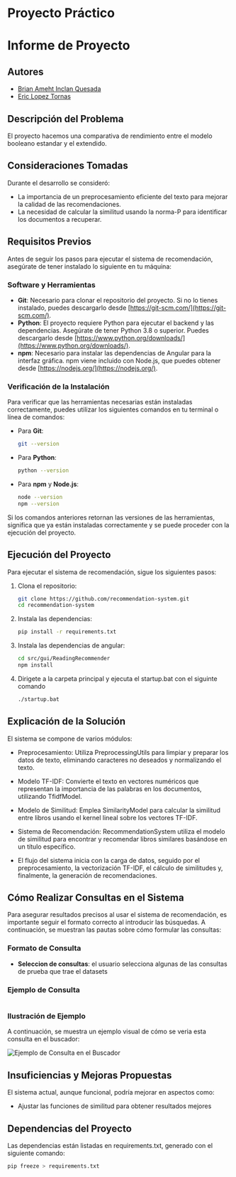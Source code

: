 # Proyecto Práctico

# Informe de Proyecto

## Autores

- [Brian Ameht Inclan Quesada](https://github.com/Usytwm)
- [Eric Lopez Tornas](https://github.com/EricTornas)

## Descripción del Problema

El proyecto hacemos una comparativa de rendimiento entre el modelo booleano estandar y el extendido.

## Consideraciones Tomadas

Durante el desarrollo se consideró:

- La importancia de un preprocesamiento eficiente del texto para mejorar la calidad de las recomendaciones.
- La necesidad de calcular la similitud usando la norma-P para identificar los documentos a recuperar.

## Requisitos Previos

Antes de seguir los pasos para ejecutar el sistema de recomendación, asegúrate de tener instalado lo siguiente en tu máquina:

### Software y Herramientas

- **Git**: Necesario para clonar el repositorio del proyecto. Si no lo tienes instalado, puedes descargarlo desde [https://git-scm.com/](https://git-scm.com/).
- **Python**: El proyecto requiere Python para ejecutar el backend y las dependencias. Asegúrate de tener Python 3.8 o superior. Puedes descargarlo desde [https://www.python.org/downloads/](https://www.python.org/downloads/).
- **npm**: Necesario para instalar las dependencias de Angular para la interfaz gráfica. npm viene incluido con Node.js, que puedes obtener desde [https://nodejs.org/](https://nodejs.org/).

### Verificación de la Instalación

Para verificar que las herramientas necesarias están instaladas correctamente, puedes utilizar los siguientes comandos en tu terminal o línea de comandos:

- Para **Git**:

  ```bash
  git --version
  ```

- Para **Python**:

  ```bash
  python --version
  ```

- Para **npm** y **Node.js**:

  ```bash
  node --version
  npm --version
  ```

Si los comandos anteriores retornan las versiones de las herramientas, significa que ya están instaladas correctamente y se puede proceder con la ejecución del proyecto.

## Ejecución del Proyecto

Para ejecutar el sistema de recomendación, sigue los siguientes pasos:

1. Clona el repositorio:
   ```bash
   git clone https://github.com/recommendation-system.git
   cd recommendation-system
   ```
2. Instala las dependencias:
   ```bash
   pip install -r requirements.txt
   ```
3. Instala las dependencias de angular:

   ```bash
   cd src/gui/ReadingRecommender
   npm install
   ```

4. Dirigete a la carpeta principal y ejecuta el startup.bat con el siguinte comando
   ```bash
   ./startup.bat
   ```

## Explicación de la Solución

El sistema se compone de varios módulos:

- Preprocesamiento: Utiliza PreprocessingUtils para limpiar y preparar los datos de texto, eliminando caracteres no deseados y normalizando el texto.

- Modelo TF-IDF: Convierte el texto en vectores numéricos que representan la importancia de las palabras en los documentos, utilizando TfidfModel.

- Modelo de Similitud: Emplea SimilarityModel para calcular la similitud entre libros usando el kernel lineal sobre los vectores TF-IDF.

- Sistema de Recomendación: RecommendationSystem utiliza el modelo de similitud para encontrar y recomendar libros similares basándose en un título específico.

- El flujo del sistema inicia con la carga de datos, seguido por el preprocesamiento, la vectorización TF-IDF, el cálculo de similitudes y, finalmente, la generación de recomendaciones.

## Cómo Realizar Consultas en el Sistema

Para asegurar resultados precisos al usar el sistema de recomendación, es importante seguir el formato correcto al introducir las búsquedas. A continuación, se muestran las pautas sobre cómo formular las consultas:

### Formato de Consulta

- **Seleccion de consultas**: el usuario selecciona algunas de las consultas de prueba que trae el datasets

### Ejemplo de Consulta

```arduino
```

### Ilustración de Ejemplo

A continuación, se muestra un ejemplo visual de cómo se veria esta consulta en el buscador:

![Ejemplo de Consulta en el Buscador](./media/image.png)

## Insuficiencias y Mejoras Propuestas

El sistema actual, aunque funcional, podría mejorar en aspectos como:

- Ajustar las funciones de similitud para obtener resultados mejores

## Dependencias del Proyecto

Las dependencias están listadas en requirements.txt, generado con el siguiente comando:

```bash
pip freeze > requirements.txt
```
